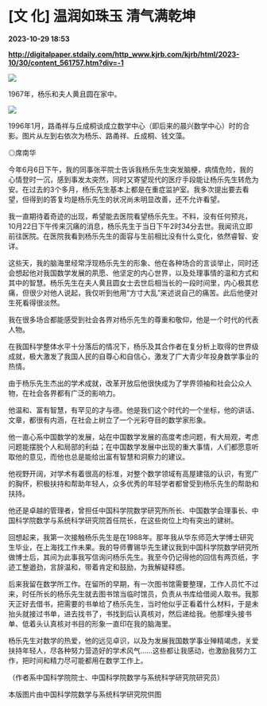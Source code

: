 # [文 化] 温润如珠玉 清气满乾坤

**2023-10-29 18:53**

**http://digitalpaper.stdaily.com/http_www.kjrb.com/kjrb/html/2023-10/30/content_561757.htm?div=-1**

![](http://digitalpaper.stdaily.com/http_www.kjrb.com/kjrb/images/2023-10/30/08/3561032_zhangjy_1698592356518_b.jpg)

1967年，杨乐和夫人黄且圆在家中。

![](http://digitalpaper.stdaily.com/http_www.kjrb.com/kjrb/images/2023-10/30/08/3561029_zhangjy_1698594104046_b.jpg)

1996年1月，路甬祥与丘成桐谈成立数学中心（即后来的晨兴数学中心）时的合影。图片从左到右依次为杨乐、路甬祥、丘成桐、钱文藻。

 ◎席南华

 今年6月6日下午，我的同事张平院士告诉我杨乐先生突发脑梗，病情危险，我的心情登时一沉，感到事发太突然，同时又寄望现代的医疗手段能让杨乐先生转危为安。在过去的3个多月，杨乐先生基本上都是在重症监护室。我多次提出要去看望，但得到的答复均是杨乐先生的状况尚未明显改善，还不允许看望。

 我一直期待着奇迹的出现，希望能去医院看望杨乐先生。不料，没有任何预兆，10月22日下午传来沉痛的消息，杨乐先生于当日下午2时34分去世。我闻讯立即前往医院。在医院我看到杨乐先生的面容与生前相比没有什么变化，依然睿智、安详。

 这些天，我的脑海里经常浮现杨乐先生的形象、他在各种场合的言谈举止，同时还会想起他对我国数学发展的夙愿、他坚定的内心世界，以及处理事情的温和方式和其中的智慧。杨乐先生在夫人黄且圆女士去世后相当长的一段时间里，内心极其悲痛，但很少对他人说起，我仅听到他用“方寸大乱”来述说自己的痛苦。此后他便对生死看得很淡然。

 我在很多场合都能感受到社会各界对杨乐先生的尊重和敬仰，他是一个时代的代表人物。

 在我国科学整体水平十分落后的情况下，杨乐及其合作者在复分析上取得的世界级成就，极大激发了我国人民的自尊心和自信心，激发了广大青少年投身数学事业的热情。

 由于杨乐先生杰出的学术成就，改革开放后他很快成为了学界领袖和社会公众人物，在社会各界都有广泛的影响力。

 他温和、富有智慧，有罕见的才与德。他是我们这个时代的一个坐标，他的讲话、文章，都很有内涵，在社会上树立了一个光彩夺目的数学家形象。

 他一直心系中国数学的发展，站在中国数学发展的高度考虑问题，有大局观，考虑问题能摆脱个人和局部的利益；在中国数学发展中出现的重大事情，人们都愿意听取他的意见，而他也总是能给出富有智慧和洞察力的建议。

 他视野开阔，对学术有着很高的标准，对整个数学领域有高屋建瓴的认识，有宽广的胸怀，积极扶持和帮助年轻人，众多优秀的年轻学者都曾受到杨乐先生的帮助和扶持。

 他还是卓越的管理者，曾担任中国科学院数学研究所所长、中国数学会理事长、中国科学院数学与系统科学研究院首任院长，在这些岗位上均有突出的建树。

 回想起来，我第一次接触杨乐先生是在1988年。那年我从华东师范大学博士研究生毕业，在上海找工作未果。我的导师曹锡华先生建议我到中国科学院数学研究所做博士后，其间为此事我写信询问杨乐先生。我至今仍记得他的回信有两页纸，字迹工整遒劲，言辞温和，带着肯定和鼓励，为我解疑释惑。

 后来我留在数学所工作。在留所的早期，有一次图书馆需要整理，工作人员忙不过来，时任所长的杨乐先生就去图书馆当临时馆员，负责从书库给借阅人取书。我那天正好去借书，把需要的书单给了杨乐先生，当时他似乎正看着什么材料，于是未抬头就接过书单，进去找书了，书找到后认真核对，然后递给我。他那埋头接书单、低着头认真核对书目的形象一直印在我的脑海里。

 杨乐先生对数学的热爱，他的远见卓识，以及为发展我国数学事业殚精竭虑，关爱扶持年轻人，尽各种努力营造好的学术风气……这些都让我感动，也激励我努力工作，把时间和精力尽可能都用在数学工作上。

 （作者系中国科学院院士、中国科学院数学与系统科学研究院研究员）

 本版图片由中国科学院数学与系统科学研究院供图